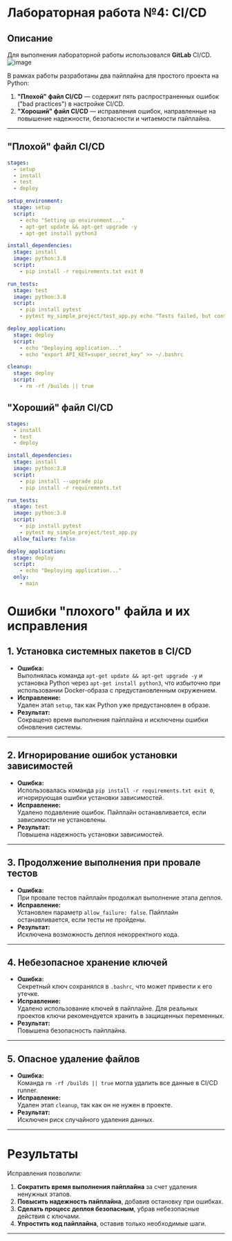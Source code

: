 # **Лабораторная работа №4: CI/CD**

## **Описание**

Для выполнения лабораторной работы использовался **GitLab** CI/CD.  
![image](https://github.com/user-attachments/assets/18824875-5c5c-4db6-ad39-0b926f719c82)

В рамках работы разработаны два пайплайна для простого проекта на Python:  

1. **"Плохой" файл CI/CD** — содержит пять распространенных ошибок ("bad practices") в настройке CI/CD.  
2. **"Хороший" файл CI/CD** — исправления ошибок, направленные на повышение надежности, безопасности и читаемости пайплайна.  

---

## **"Плохой" файл CI/CD**
```yaml
stages:
  - setup
  - install
  - test
  - deploy

setup_environment:
  stage: setup
  script:
    - echo "Setting up environment..."
    - apt-get update && apt-get upgrade -y 
    - apt-get install python3 

install_dependencies:
  stage: install
  image: python:3.8
  script:
    - pip install -r requirements.txt exit 0  

run_tests:
  stage: test
  image: python:3.8
  script:
    - pip install pytest
    - pytest my_simple_project/test_app.py echo "Tests failed, but continuing..." 

deploy_application:
  stage: deploy
  script:
    - echo "Deploying application..."
    - echo "export API_KEY=super_secret_key" >> ~/.bashrc

cleanup:
  stage: deploy
  script:
    - rm -rf /builds || true
```
## **"Хороший" файл CI/CD**
```yaml
stages:
  - install
  - test
  - deploy

install_dependencies:
  stage: install
  image: python:3.8
  script:
    - pip install --upgrade pip  
    - pip install -r requirements.txt 

run_tests:
  stage: test
  image: python:3.8
  script:
    - pip install pytest 
    - pytest my_simple_project/test_app.py  
  allow_failure: false  

deploy_application:
  stage: deploy
  script:
    - echo "Deploying application..."
  only:
    - main
```
# **Ошибки "плохого" файла и их исправления**

## **1. Установка системных пакетов в CI/CD**
- **Ошибка:**  
  Выполнялась команда `apt-get update && apt-get upgrade -y` и установка Python через `apt-get install python3`, что избыточно при использовании Docker-образа с предустановленным окружением.  
- **Исправление:**  
  Удален этап `setup`, так как Python уже предустановлен в образе.  
- **Результат:**  
  Сокращено время выполнения пайплайна и исключены ошибки обновления системы.

---

## **2. Игнорирование ошибок установки зависимостей**
- **Ошибка:**  
  Использовалась команда `pip install -r requirements.txt exit 0`, игнорирующая ошибки установки зависимостей.  
- **Исправление:**  
  Удалено подавление ошибок. Пайплайн останавливается, если зависимости не установлены.  
- **Результат:**  
  Повышена надежность установки зависимостей.

---

## **3. Продолжение выполнения при провале тестов**
- **Ошибка:**  
  При провале тестов пайплайн продолжал выполнение этапа деплоя.  
- **Исправление:**  
  Установлен параметр `allow_failure: false`. Пайплайн останавливается, если тесты не пройдены.  
- **Результат:**  
  Исключена возможность деплоя некорректного кода.

---

## **4. Небезопасное хранение ключей**
- **Ошибка:**  
  Секретный ключ сохранялся в `.bashrc`, что может привести к его утечке.  
- **Исправление:**  
  Удалено использование ключей в пайплайне. Для реальных проектов ключи рекомендуется хранить в защищенных переменных.  
- **Результат:**  
  Повышена безопасность пайплайна.

---

## **5. Опасное удаление файлов**
- **Ошибка:**  
  Команда `rm -rf /builds || true` могла удалить все данные в CI/CD runner.  
- **Исправление:**  
  Удален этап `cleanup`, так как он не нужен в проекте.  
- **Результат:**  
  Исключен риск случайного удаления данных.

---

# **Результаты**

Исправления позволили:  
1. **Сократить время выполнения пайплайна** за счет удаления ненужных этапов.  
2. **Повысить надежность пайплайна**, добавив остановку при ошибках.  
3. **Сделать процесс деплоя безопасным**, убрав небезопасные действия с ключами.  
4. **Упростить код пайплайна**, оставив только необходимые шаги.

---
